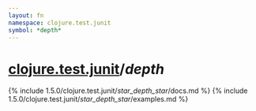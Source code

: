 ```yaml
---
layout: fn
namespace: clojure.test.junit
symbol: *depth*
---
```


# [clojure.test.junit](../)/*depth*

{% include 1.5.0/clojure.test.junit/_star_depth_star_/docs.md %}
{% include 1.5.0/clojure.test.junit/_star_depth_star_/examples.md %}

